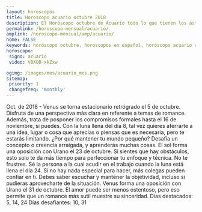 ```yaml
---
layout: horoscopos
title: Horoscopo acuario octubre 2018
description: El Horóscopo octubre de Acuario todo lo que tienen los astros preparados para este mes, amor, trabajo, familia. Todo sobre astrologia, tarot, predicciones. Horoscopo gratis en español, predicciones y astrología.
permalink: /horoscopo-mensual/acuario/
amplink: /horoscopo-mensual/amp/acuario/
home: FALSE
keywords: horóscopo octubre, horoscopos en español, horóscopo acuario octubre , horóscopo esperanza gracia, horoscop, horóscopos gratis, horoscopo acuario, Tarot, Astrologia, Zodíaco, acuario, horoscopo gratis, horoscopo del mes 
horoscopo:
 signo: acuario
 video: VBXOD-xkZxw

ogimg: /images/mes/acuario_mes.png
sitemap:
 priority: 1
 changefreq: 'monthly'
---
```



Oct. de 2018 - Venus se torna estacionario retrógrado el 5 de octubre. Disfruta de una perspectiva más clara en referente a temas de romance. Además, trata de posponer los compromisos formales hasta el 16 de noviembre, si puedes. 
Con la luna llena del día 8, tal vez quieres aferrarte a una idea, lugar o cosa que aprecias o piensas que es necesaria, pero te estarás limitando. ¿Por qué mantener tu mundo pequeño? Desafía un concepto o creencia arraigada, y aprenderás muchas cosas. 
El sol forma una oposición con Urano el 23 de octubre. Si sientes que hay obstáculos, esto solo te da más tiempo para perfeccionar tu enfoque y técnica. No te frustres. 
Sé la persona a la cual acudir en el trabajo cuando la luna está llena el día 24. Si no hay nada especial para hacer, más colegas pueden confiar en ti. Debes saber escuchar y mantener la objetividad, incluso si pudieras aprovecharte de la situación. 
Venus forma una oposición con Urano el 31 de octubre. El amor puede ser menos ostentoso, pero eso permite que un romance más sutil muestre su sinceridad. 
Días destacados: 5, 14, 24
Días desafiantes: 10, 31